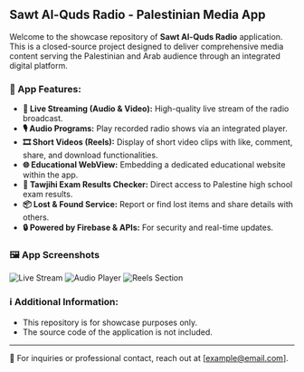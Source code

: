 ## Sawt Al-Quds Radio - Palestinian Media App

Welcome to the showcase repository of **Sawt Al-Quds Radio** application. This is a closed-source project designed to deliver comprehensive media content serving the Palestinian and Arab audience through an integrated digital platform.

### 📱 App Features:

* **📡 Live Streaming (Audio & Video):** High-quality live stream of the radio broadcast.
* **🎙️ Audio Programs:** Play recorded radio shows via an integrated player.
* **🎞️ Short Videos (Reels):** Display of short video clips with like, comment, share, and download functionalities.
* **🌐 Educational WebView:** Embedding a dedicated educational website within the app.
* **🧾 Tawjihi Exam Results Checker:** Direct access to Palestine high school exam results.
* **📦 Lost & Found Service:** Report or find lost items and share details with others.
* **🔒 Powered by Firebase & APIs:** For security and real-time updates.

### 🖼️ App Screenshots

![Live Stream](screenshots/live-stream.png)
![Audio Player](screenshots/audio-player.png)
![Reels Section](screenshots/reels-section.png)

### ℹ️ Additional Information:

* This repository is for showcase purposes only.
* The source code of the application is not included.

---

📧 For inquiries or professional contact, reach out at \[[example@email.com](mailto:example@email.com)].
